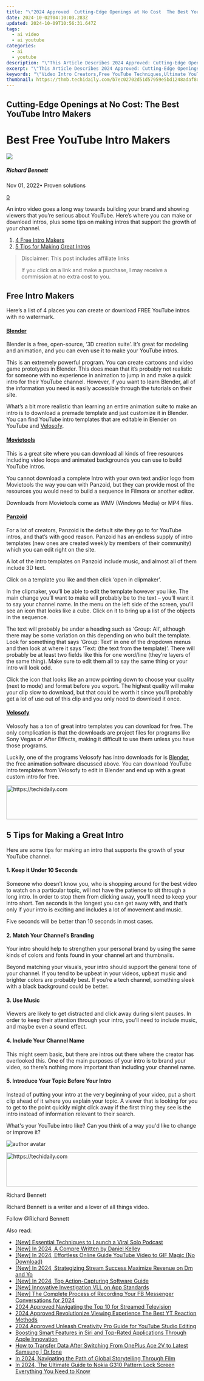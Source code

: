 ```yaml
---
title: "\"2024 Approved  Cutting-Edge Openings at No Cost  The Best YouTube Intro Makers\""
date: 2024-10-02T04:10:03.283Z
updated: 2024-10-09T10:56:31.647Z
tags:
  - ai video
  - ai youtube
categories:
  - ai
  - youtube
description: "\"This Article Describes 2024 Approved: Cutting-Edge Openings at No Cost: The Best YouTube Intro Makers\""
excerpt: "\"This Article Describes 2024 Approved: Cutting-Edge Openings at No Cost: The Best YouTube Intro Makers\""
keywords: "\"Video Intro Creators,Free YouTube Techniques,Ultimate YouTube Beginnings,No-Cost Opening Tips,Innovative Introside,Budget-Friendly Vids,Costless Creative Tools\""
thumbnail: https://thmb.techidaily.com/b7ec02702d51d57959e5bd1248adaf8d9c4e1536be03bd52fccab5d6aa482430.jpg
---
```


## Cutting-Edge Openings at No Cost: The Best YouTube Intro Makers

# Best Free YouTube Intro Makers

![](https://images.wondershare.com/filmora/article-images/richard-bennett.jpg)

##### Richard Bennett

 Nov 01, 2022• Proven solutions

[0](#commentsBoxSeoTemplate)

An intro video goes a long way towards building your brand and showing viewers that you’re serious about YouTube. Here’s where you can make or download intros, plus some tips on making intros that support the growth of your channel.

1. [4 Free Intro Makers](#makers)
2. [5 Tips for Making Great Intros](#tips)

>  Disclaimer: This post includes affiliate links
>
>  If you click on a link and make a purchase, I may receive a commission at no extra cost to you.
>

## Free Intro Makers

Here’s a list of 4 places you can create or download FREE YouTube intros with no watermark.

#### [Blender](https://www.blender.org/)

Blender is a free, open-source, ‘3D creation suite’. It’s great for modeling and animation, and you can even use it to make your YouTube intros.

This is an extremely powerful program. You can create cartoons and video game prototypes in Blender. This does mean that it’s probably not realistic for someone with no experience in animation to jump in and make a quick intro for their YouTube channel. However, if you want to learn Blender, all of the information you need is easily accessible through the tutorials on their site.

What’s a bit more realistic than learning an entire animation suite to make an intro is to download a premade template and just customize it in Blender. You can find YouTube intro templates that are editable in Blender on YouTube and [Velosofy](#velosofy).

#### [Movietools](http://www.movietools.info/)

This is a great site where you can download all kinds of free resources including video loops and animated backgrounds you can use to build YouTube intros.

You cannot download a complete Intro with your own text and/or logo from Movietools the way you can with Panzoid, but they can provide most of the resources you would need to build a sequence in Filmora or another editor.

Downloads from Movietools come as WMV (Windows Media) or MP4 files.

#### [Panzoid](https://panzoid.com/)

 For a lot of creators, Panzoid is the default site they go to for YouTube intros, and that’s with good reason. Panzoid has an endless supply of intro templates (new ones are created weekly by members of their community) which you can edit right on the site.

A lot of the intro templates on Panzoid include music, and almost all of them include 3D text.

Click on a template you like and then click ‘open in clipmaker’.

In the clipmaker, you’ll be able to edit the template however you like. The main change you’ll want to make will probably be to the text – you’ll want it to say your channel name. In the menu on the left side of the screen, you’ll see an icon that looks like a cube. Click on it to bring up a list of the objects in the sequence.

The text will probably be under a heading such as ‘Group: All’, although there may be some variation on this depending on who built the template. Look for something that says ‘Group: Text’ in one of the dropdown menus and then look at where it says ‘Text: (the text from the template)’. There will probably be at least two fields like this for one word/line (they’re layers of the same thing). Make sure to edit them all to say the same thing or your intro will look odd.

Click the icon that looks like an arrow pointing down to choose your quality (next to mode) and format before you export. The highest quality will make your clip slow to download, but that could be worth it since you’ll probably get a lot of use out of this clip and you only need to download it once.

#### [Velosofy](https://www.velosofy.com/)

Velosofy has a ton of great intro templates you can download for free. The only complication is that the downloads are project files for programs like Sony Vegas or After Effects, making it difficult to use them unless you have those programs.

Luckily, one of the programs Velosofy has intro downloads for is [Blender](#blender), the free animation software discussed above. You can download YouTube intro templates from Velosofy to edit in Blender and end up with a great custom intro for free.

<!-- affiliate ads begin -->
<a href="https://imp.i357552.net/c/5597632/1030129/11832" target="_top" id="1030129">
  <img src="//a.impactradius-go.com/display-ad/11832-1030129" border="0" alt="https://techidaily.com" width="720" height="90"/>
</a>
<img height="0" width="0" src="https://imp.i357552.net/i/5597632/1030129/11832" style="position:absolute;visibility:hidden;" border="0" />
<!-- affiliate ads end -->

## 5 Tips for Making a Great Intro

Here are some tips for making an intro that supports the growth of your YouTube channel.

#### 1\. Keep it Under 10 Seconds

Someone who doesn’t know you, who is shopping around for the best video to watch on a particular topic, will not have the patience to sit through a long intro. In order to stop them from clicking away, you’ll need to keep your intro short. Ten seconds is the longest you can get away with, and that’s only if your intro is exciting and includes a lot of movement and music.

Five seconds will be better than 10 seconds in most cases.

#### 2\. Match Your Channel’s Branding

Your intro should help to strengthen your personal brand by using the same kinds of colors and fonts found in your channel art and thumbnails.

Beyond matching your visuals, your intro should support the general tone of your channel. If you tend to be upbeat in your videos, upbeat music and brighter colors are probably best. If you’re a tech channel, something sleek with a black background could be better.

#### 3\. Use Music

Viewers are likely to get distracted and click away during silent pauses. In order to keep their attention through your intro, you’ll need to include music, and maybe even a sound effect.

#### 4\. Include Your Channel Name

This might seem basic, but there are intros out there where the creator has overlooked this. One of the main purposes of your intro is to brand your video, so there’s nothing more important than including your channel name.

#### 5\. Introduce Your Topic Before Your Intro

Instead of putting your intro at the very beginning of your video, put a short clip ahead of it where you explain your topic. A viewer that is looking for you to get to the point quickly might click away if the first thing they see is the intro instead of information relevant to their search.

 What's your YouTube intro like? Can you think of a way you'd like to change or improve it?

![author avatar](https://images.wondershare.com/filmora/article-images/richard-bennett.jpg)

<!-- affiliate ads begin -->
<a href="https://aligracehair.sjv.io/c/5597632/2115921/19272" target="_top" id="2115921">
  <img src="//a.impactradius-go.com/display-ad/19272-2115921" border="0" alt="https://techidaily.com" width="728" height="90"/>
</a>
<img height="0" width="0" src="https://aligracehair.sjv.io/i/5597632/2115921/19272" style="position:absolute;visibility:hidden;" border="0" />
<!-- affiliate ads end -->

Richard Bennett

Richard Bennett is a writer and a lover of all things video.

Follow @Richard Bennett

<ins class="adsbygoogle"
     style="display:block"
     data-ad-format="autorelaxed"
     data-ad-client="ca-pub-7571918770474297"
     data-ad-slot="1223367746"></ins>

<ins class="adsbygoogle"
     style="display:block"
     data-ad-client="ca-pub-7571918770474297"
     data-ad-slot="8358498916"
     data-ad-format="auto"
     data-full-width-responsive="true"></ins>

<span class="atpl-alsoreadstyle">Also read:</span>
<div><ul>
<li><a href="https://article-knowledge.techidaily.com/new-essential-techniques-to-launch-a-viral-solo-podcast/"><u>[New] Essential Techniques to Launch a Viral Solo Podcast</u></a></li>
<li><a href="https://youtube-blog.techidaily.com/n-2024-a-compre-written-by-daniel-kelley/"><u>[New] In 2024, A Compre Written by Daniel Kelley</u></a></li>
<li><a href="https://youtube-data.techidaily.com/n-2024-effortless-online-guide-youtube-video-to-gif-magic-no-download/"><u>[New] In 2024, Effortless Online Guide YouTube Video to GIF Magic (No Download)</u></a></li>
<li><a href="https://youtube-blog.techidaily.com/n-2024-strategizing-stream-success-maximize-revenue-on-dm-and-yo/"><u>[New] In 2024, Strategizing Stream Success Maximize Revenue on Dm and Yo</u></a></li>
<li><a href="https://digital-screen-recording.techidaily.com/new-in-2024-top-action-capturing-software-guide/"><u>[New] In 2024, Top Action-Capturing Software Guide</u></a></li>
<li><a href="https://some-techniques.techidaily.com/new-innovative-investigation-vll-on-app-standards/"><u>[New] Innovative Investigation VLL on App Standards</u></a></li>
<li><a href="https://video-capture.techidaily.com/new-the-complete-process-of-recording-your-fb-messenger-conversations-for-2024/"><u>[New] The Complete Process of Recording Your FB Messenger Conversations for 2024</u></a></li>
<li><a href="https://article-helps.techidaily.com/2024-approved-navigating-the-top-10-for-streamed-television/"><u>2024 Approved Navigating the Top 10 for Streamed Television</u></a></li>
<li><a href="https://youtube-blog.techidaily.com/approved-revolutionize-viewing-experience-the-best-yt-reaction-methods/"><u>2024 Approved Revolutionize Viewing Experience The Best YT Reaction Methods</u></a></li>
<li><a href="https://youtube-blog.techidaily.com/approved-unleash-creativity-pro-guide-for-youtube-studio-editing/"><u>2024 Approved Unleash Creativity Pro Guide for YouTube Studio Editing</u></a></li>
<li><a href="https://vp-tips.techidaily.com/boosting-smart-features-in-siri-and-top-rated-applications-through-apple-innovation/"><u>Boosting Smart Features in Siri and Top-Rated Applications Through Apple Innovation</u></a></li>
<li><a href="https://android-transfer.techidaily.com/how-to-transfer-data-after-switching-from-oneplus-ace-2v-to-latest-samsung-drfone-by-drfone-transfer-from-android-transfer-from-android/"><u>How to Transfer Data After Switching From OnePlus Ace 2V to Latest Samsung | Dr.fone</u></a></li>
<li><a href="https://youtube-blog.techidaily.com/24-navigating-the-path-of-global-storytelling-through-film/"><u>In 2024, Navigating the Path of Global Storytelling Through Film</u></a></li>
<li><a href="https://easy-unlock-android.techidaily.com/in-2024-the-ultimate-guide-to-nokia-g310-pattern-lock-screen-everything-you-need-to-know-by-drfone-android/"><u>In 2024, The Ultimate Guide to Nokia G310 Pattern Lock Screen Everything You Need to Know</u></a></li>
</ul></div>

